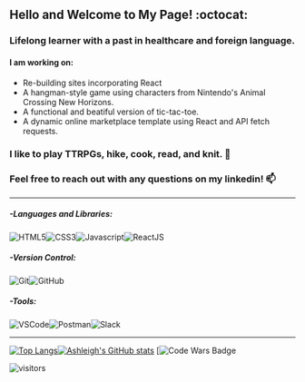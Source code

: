 ## Hello and Welcome to My Page! :octocat:

### Lifelong learner with a past in healthcare and foreign language. 

#### I am working on:
   - Re-building sites incorporating React
   - A hangman-style game using characters from Nintendo's Animal Crossing New Horizons.
   - A functional and beatiful version of tic-tac-toe.
   - A dynamic online marketplace template using React and API fetch requests.

### I like to play TTRPGs, hike, cook, read, and knit. :evergreen_tree:

### Feel free to reach out with any questions on my linkedin!  :mailbox:

________________________________________________________________________________________________

##### -Languages and Libraries:

<img src="https://camo.githubusercontent.com/2fad14d202b24de54ef28fb28fc41b3fe661fc22ca72ab6045ed280d277bb536/68747470733a2f2f696d672e736869656c64732e696f2f62616467652f2d48544d4c352d4533344632363f7374796c653d666c6174266c6f676f3d68746d6c35266c6f676f436f6c6f723d7768697465" alt="HTML5" data-canonical-src="https://img.shields.io/badge/-HTML5-E34F26?style=flat&amp;logo=html5&amp;logoColor=white" style="max-width: 100%;"><img src="https://camo.githubusercontent.com/08e3417e303c538f8e6007ab74f879c47fcce09ab7d874cd6cc9c0fb88219021/68747470733a2f2f696d672e736869656c64732e696f2f62616467652f2d435353332d3135373242363f7374796c653d666c6174266c6f676f3d63737333" alt="CSS3" data-canonical-src="https://img.shields.io/badge/-CSS3-1572B6?style=flat&amp;logo=css3" style="max-width: 100%;"><img src="https://camo.githubusercontent.com/975e2e5658278e06b755ba493fd0586ed6539736abbec5daffac2442b2846aad/68747470733a2f2f696d672e736869656c64732e696f2f62616467652f2d4a6176615363726970742d4544443232323f7374796c653d666c6174266c6f676f3d6a617661736372697074266c6f676f436f6c6f723d7768697465" alt="Javascript" data-canonical-src="https://img.shields.io/badge/-JavaScript-EDD222?style=flat&amp;logo=javascript&amp;logoColor=white" style="max-width: 100%;"><img src="https://camo.githubusercontent.com/40ac0c3383947c54ebf31baf75de6f9570ee6a5932147671bff119aeee7e746a/68747470733a2f2f696d672e736869656c64732e696f2f62616467652f2d52656163744a532d3531434246323f7374796c653d666c6174266c6f676f3d7265616374266c6f676f436f6c6f723d7768697465" alt="ReactJS" data-canonical-src="https://img.shields.io/badge/-ReactJS-51CBF2?style=flat&amp;logo=react&amp;logoColor=white" style="max-width: 100%;">

##### -Version Control:

<img src="https://camo.githubusercontent.com/f7c3ee03e8c0f6b42e081dbc1d4baf4d524919bc7272ad550020871b8cd5ee98/68747470733a2f2f696d672e736869656c64732e696f2f62616467652f2d4769742d4630353033323f7374796c653d666c6174266c6f676f3d676974266c6f676f436f6c6f723d7768697465" alt="Git" data-canonical-src="https://img.shields.io/badge/-Git-F05032?style=flat&amp;logo=git&amp;logoColor=white" style="max-width: 100%;"><img src="https://camo.githubusercontent.com/3c91871f985d8db2a347c06153c64b5ada57e695d12c41e8f7750e05f0f7bd4a/68747470733a2f2f696d672e736869656c64732e696f2f62616467652f2d4769746875622d3138313731373f7374796c653d666c6174266c6f676f3d676974687562266c6f676f436f6c6f723d7768697465" alt="GitHub" data-canonical-src="https://img.shields.io/badge/-Github-181717?style=flat&amp;logo=github&amp;logoColor=white" style="max-width: 100%;">

##### -Tools:
<img src="https://camo.githubusercontent.com/9da148b6bfbeebe48d20bed6b37e46d7c2af6d089f75a33df969870afed83693/68747470733a2f2f696d672e736869656c64732e696f2f62616467652f2d5653436f64652d3030374143433f7374796c653d666c6174266c6f676f3d76697375616c2d73747564696f2d636f6465266c6f676f436f6c6f723d7768697465" alt="VSCode" data-canonical-src="https://img.shields.io/badge/-VSCode-007ACC?style=flat&amp;logo=visual-studio-code&amp;logoColor=white" style="max-width: 100%;"><img src="https://camo.githubusercontent.com/a5067978ddd6241474f6bf2c39751e82e5d2a2532c2d7cb8f464679d83637263/68747470733a2f2f696d672e736869656c64732e696f2f62616467652f2d506f73746d616e2d4646364333373f7374796c653d666c6174266c6f676f3d706f73746d616e266c6f676f436f6c6f723d7768697465" alt="Postman" data-canonical-src="https://img.shields.io/badge/-Postman-FF6C37?style=flat&amp;logo=postman&amp;logoColor=white" style="max-width: 100%;"><img src="https://camo.githubusercontent.com/69329610165ec0d48ad5df4dee2316fa85ea44907a39ea390c1e30f2fe90dfaf/68747470733a2f2f696d672e736869656c64732e696f2f62616467652f2d536c61636b2d3441313534423f7374796c653d666c6174266c6f676f3d736c61636b266c6f676f436f6c6f723d7768697465" alt="Slack" data-canonical-src="https://img.shields.io/badge/-Slack-4A154B?style=flat&amp;logo=slack&amp;logoColor=white" style="max-width: 100%;">

_______________________________________________________________________________________________________

[![Top Langs](https://github-readme-stats.vercel.app/api/top-langs/?username=ashleighrene&layout=compact)](https://github.com/ashleighrene/github-readme-stats)[![Ashleigh's GitHub stats](https://github-readme-stats.vercel.app/api?username=ashleighrene)](https://github.com/ashleighrene/github-readme-stats)
[![Code Wars Badge](https://www.codewars.com/users/ashleighrene/badges/micro)

![visitors](https://visitor-badge.glitch.me/badge?page_id=page.id)
